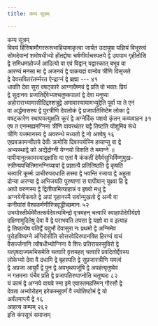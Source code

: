 ```yaml
---
title: कम्प सूत्रम्

---
```

कम्प सूत्रम्  
विवयं हिंसिषामौगररूरूभाहियामाकृत्वा जार्यत उदायुषा यज्ञियं विभूस्त्वं  
सोमदेवानां शमोषधीभ्यो होंतद्दोषा चर्षणीर्वाचस्पतये द्वे उपयाम गृहीतोसि  
द्वे समिधमाहोर्ज्ज आदित्यो वा एवं विद्वान् यद्वास्कात् बभूव वा  
आरण्यं मनसा मा द्वे अजनयं द्वे पाकयज्ञं वान्येव त्रीणि विसृजते  
द्वे देवसवितरंतर्म्मरत ऐन्द्राग्नं द्वे ब्रह्मा --- ४१  
धावति देवा सुरा वषट्कारे आग्नावैष्णवं द्वे प्रति वो भवतः प्रियं  
द्वे सुदानवः प्रजातिर्द्देवेभ्यश्चतुष्कपालां द्वे देवा मनुष्या  
अहोराराभ्यामासीदिंद्रश्शत्रूद्वे अमावास्यायामभ्युद्देति पूर्वा या ते एनं  
वा अर्द्धमासस्य द्वे पुरत्रीणि देवलोकं द्वे प्रजापतिरिष्टेम लोका द्वे  
वषट्कारेण स्थापयत्युक्षति क्रूरं द्वे अग्नेर्दिक् पशवो कृंतन् कव्यवाहन ३१  
एष त एनम्मह्यमग्निना त्रीणि वावरथंतर यद्वै तिष्टति योंशुमिव रूंधे  
त्रीणि यजमानस्य द्वे अवरुन्धे मध्यतो द्वे नो अश्वेषु १६  
एह्यवक्रामन्वीतये देवीः क्रमोसि दिवस्पर्यस्मि हव्याप्सु वा द्वे  
अभ्यस्थाद्वे को अद्येंद्रोग्नी येग्नयो विशति ते ममाग्ने ॥  
पापीयानुत्क्रामस्याद्रक्षांसि वा एतां वै कंकतीं देवैर्वसुभिर्विष्णुमुख-  
स्त्रीण्यपचितिमानग्निय्यावां द्वे प्रज्ञात्यै प्रतितिष्ठति द्वे कृषति  
चत्वारि कूर्म्मः प्राचीरुपदधाति तस्मा द्वे भवन्ति रजाया द्वे अहुता  
दोन्या अरण्या द्वे अभिजयति पुरुषाणां स पापीयान् युक्ष्वा हि द्वे  
आपो वरुणस्य द्वे द्वितीयामित्याहान्नं व इषवो मधु द्वे  
अग्नयेनीकवते द्वे अपां गृहानस्मै सर्वान्मुखतो द्वे अन्यै वा  
कनीयांसं वैश्वकर्मणीस्त्रिवृद्धीच्छमानः ५२  
उभयोस्तीर्थमेवैतत्सर्वदेवत्यमिन्द्रो वृत्रमहन् चत्वारि स्वाहापोदेवीर्यज्ञो  
दक्षिणामुदितेषु देवा वै द्वे पराभवति तपसा द्वे यज्ञो वा व इत्याह  
द्वे तिष्ठत्येष पतिर्द्वे यदुभौ देवासुरा नः प्रथमो द्वे अग्निमेव  
पुरोहविष्यग्ने अंगिरोसीति सोत्तरवेदिरुपानक्ति हिरण्यं वाचं  
वैसर्ज्जनानि त्वौषधीभ्योग्निना वै शिरः प्रतिरायस्सुविरो द्वे  
यत्पृषदाज्यमभिसमेति चत्वारि वृत्तमहत् चत्वारि प्रवदितोर्द्देवस्य  
लोकेभ्यो देवा वै दधामि द्वे बृहस्पति द्वे सुप्रजास्त्रीणि यमत्वं  
द्वे अप्रजा आयुर्वै द्वे पुन द्वे अवभृथयजूंषि द्वे अपहंत्यृतुष्वेव  
न गतमनाः पंचैव प्रति द्वे प्रजापतिरुपाप्नोति चतुष्पदः ८२  
यं कामं द्वे अग्नये वायवे स्मा इमे एवास्तमहस्मिन् गौरसौ द्वे  
देवता अभ्योरोहन् हरेकस्सुवर्गं वै ज्योतिष्टोमं द्वे यो  
अर्वंतमाप्त्यै द्वे १६  
आहत्य कम्पम् २६२  
                                  इति कंपसूत्रं समाप्तम्